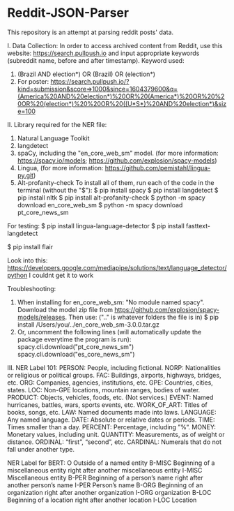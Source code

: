 # Reddit-JSON-Parser
This repository is an attempt at parsing reddit posts' data.

I. Data Collection:
In order to access archived content from Reddit, use this website: https://search.pullpush.io and input appropriate keywords (subreddit name, before and after timestamp).
Keyword used: 
1. (Brazil AND election*) OR (Brazil) OR (election*)
2. For poster: https://search.pullpush.io/?kind=submission&score=>1000&since=1604379600&q=(America%20AND%20election*)%20OR%20(America*)%20OR%20%20OR%20(election*)%20%20OR%20((U*S*)%20AND%20election*)&size=100


II. Library required for the NER file: 
1. Natural Language Toolkit
2. langdetect
3. spaCy, including the "en_core_web_sm" model. (for more information: https://spacy.io/models; https://github.com/explosion/spacy-models)
4. Lingua, (for more information: https://github.com/pemistahl/lingua-py.git)
5. Alt-profanity-check
To install all of them, run each of the code in the terminal (without the "$"):
$ pip install spacy
$ pip install langdetect
$ pip install nltk
$ pip install alt-profanity-check
$ python -m spacy download en_core_web_sm
$ python -m spacy download pt_core_news_sm

For testing:
$ pip install lingua-language-detector
$ pip install fasttext-langdetect

$ pip install flair

Look into this: https://developers.google.com/mediapipe/solutions/text/language_detector/python I couldnt get it to work

Troubleshooting:
1. When installing for en_core_web_sm: "No module named spacy". 
Download the model zip file from https://github.com/explosion/spacy-models/releases.
Then use: (".." is whatever folders the file is in)
$ pip install /Users/you/../en_core_web_sm-3.0.0.tar.gz
2. Or, uncomment the following lines (will automatically update the package everytime the program is run): 
spacy.cli.download("pt_core_news_sm")
spacy.cli.download("es_core_news_sm")

III. NER Label 101:
PERSON:      People, including fictional.
NORP:        Nationalities or religious or political groups.
FAC:         Buildings, airports, highways, bridges, etc.
ORG:         Companies, agencies, institutions, etc.
GPE:         Countries, cities, states.
LOC:         Non-GPE locations, mountain ranges, bodies of water.
PRODUCT:     Objects, vehicles, foods, etc. (Not services.)
EVENT:       Named hurricanes, battles, wars, sports events, etc.
WORK_OF_ART: Titles of books, songs, etc.
LAW:         Named documents made into laws.
LANGUAGE:    Any named language.
DATE:        Absolute or relative dates or periods.
TIME:        Times smaller than a day.
PERCENT:     Percentage, including ”%“.
MONEY:       Monetary values, including unit.
QUANTITY:    Measurements, as of weight or distance.
ORDINAL:     “first”, “second”, etc.
CARDINAL:    Numerals that do not fall under another type.

NER Label for BERT:
O	Outside of a named entity
B-MISC	Beginning of a miscellaneous entity right after another miscellaneous entity
I-MISC	Miscellaneous entity
B-PER	Beginning of a person’s name right after another person’s name
I-PER	Person’s name
B-ORG	Beginning of an organization right after another organization
I-ORG	organization
B-LOC	Beginning of a location right after another location
I-LOC	Location

